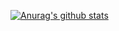 [![Anurag's github stats](https://github-readme-stats.vercel.app/api?username=gdmec07120721&show_icons=true)](https://github.com/anuraghazra/github-readme-stats)
